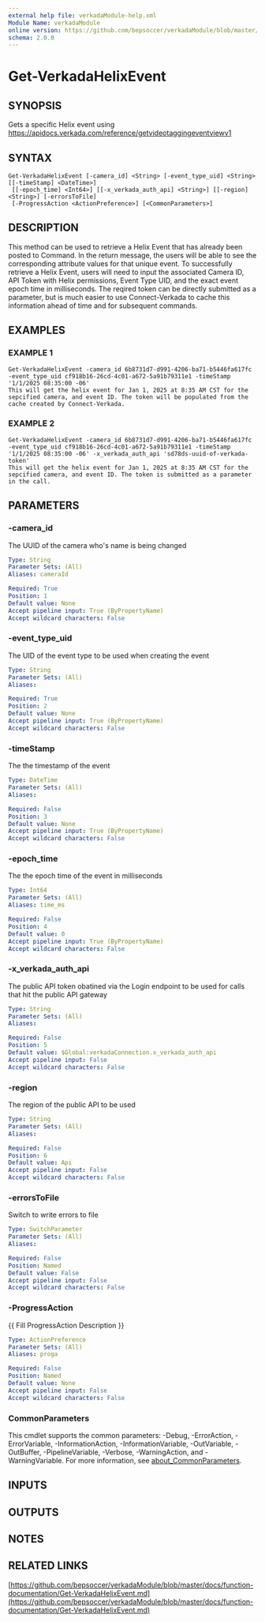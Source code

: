 ```yaml
---
external help file: verkadaModule-help.xml
Module Name: verkadaModule
online version: https://github.com/bepsoccer/verkadaModule/blob/master/docs/function-documentation/Get-VerkadaHelixEvent.md
schema: 2.0.0
---
```


# Get-VerkadaHelixEvent

## SYNOPSIS
Gets a specific Helix event using https://apidocs.verkada.com/reference/getvideotaggingeventviewv1

## SYNTAX

```
Get-VerkadaHelixEvent [-camera_id] <String> [-event_type_uid] <String> [[-timeStamp] <DateTime>]
 [[-epoch_time] <Int64>] [[-x_verkada_auth_api] <String>] [[-region] <String>] [-errorsToFile]
 [-ProgressAction <ActionPreference>] [<CommonParameters>]
```

## DESCRIPTION
This method can be used to retrieve a Helix Event that has already been posted to Command.
In the return message, the users will be able to see the corresponding attribute values for that unique event.
To successfully retrieve a Helix Event, users will need to input the associated Camera ID, API Token with Helix permissions, Event Type UID, and the exact event epoch time in milliseconds.
The reqired token can be directly submitted as a parameter, but is much easier to use Connect-Verkada to cache this information ahead of time and for subsequent commands.

## EXAMPLES

### EXAMPLE 1
```
Get-VerkadaHelixEvent -camera_id 6b8731d7-d991-4206-ba71-b5446fa617fc -event_type_uid cf918b16-26cd-4c01-a672-5a91b79311e1 -timeStamp '1/1/2025 08:35:00 -06'
This will get the helix event for Jan 1, 2025 at 8:35 AM CST for the sepcified camera, and event ID. The token will be populated from the cache created by Connect-Verkada.
```

### EXAMPLE 2
```
Get-VerkadaHelixEvent -camera_id 6b8731d7-d991-4206-ba71-b5446fa617fc -event_type_uid cf918b16-26cd-4c01-a672-5a91b79311e1 -timeStamp '1/1/2025 08:35:00 -06' -x_verkada_auth_api 'sd78ds-uuid-of-verkada-token'
This will get the helix event for Jan 1, 2025 at 8:35 AM CST for the sepcified camera, and event ID. The token is submitted as a parameter in the call.
```

## PARAMETERS

### -camera_id
The UUID of the camera who's name is being changed

```yaml
Type: String
Parameter Sets: (All)
Aliases: cameraId

Required: True
Position: 1
Default value: None
Accept pipeline input: True (ByPropertyName)
Accept wildcard characters: False
```

### -event_type_uid
The UID of the event type to be used when creating the event

```yaml
Type: String
Parameter Sets: (All)
Aliases:

Required: True
Position: 2
Default value: None
Accept pipeline input: True (ByPropertyName)
Accept wildcard characters: False
```

### -timeStamp
The the timestamp of the event

```yaml
Type: DateTime
Parameter Sets: (All)
Aliases:

Required: False
Position: 3
Default value: None
Accept pipeline input: True (ByPropertyName)
Accept wildcard characters: False
```

### -epoch_time
The the epoch time of the event in milliseconds

```yaml
Type: Int64
Parameter Sets: (All)
Aliases: time_ms

Required: False
Position: 4
Default value: 0
Accept pipeline input: True (ByPropertyName)
Accept wildcard characters: False
```

### -x_verkada_auth_api
The public API token obatined via the Login endpoint to be used for calls that hit the public API gateway

```yaml
Type: String
Parameter Sets: (All)
Aliases:

Required: False
Position: 5
Default value: $Global:verkadaConnection.x_verkada_auth_api
Accept pipeline input: False
Accept wildcard characters: False
```

### -region
The region of the public API to be used

```yaml
Type: String
Parameter Sets: (All)
Aliases:

Required: False
Position: 6
Default value: Api
Accept pipeline input: False
Accept wildcard characters: False
```

### -errorsToFile
Switch to write errors to file

```yaml
Type: SwitchParameter
Parameter Sets: (All)
Aliases:

Required: False
Position: Named
Default value: False
Accept pipeline input: False
Accept wildcard characters: False
```

### -ProgressAction
{{ Fill ProgressAction Description }}

```yaml
Type: ActionPreference
Parameter Sets: (All)
Aliases: proga

Required: False
Position: Named
Default value: None
Accept pipeline input: False
Accept wildcard characters: False
```

### CommonParameters
This cmdlet supports the common parameters: -Debug, -ErrorAction, -ErrorVariable, -InformationAction, -InformationVariable, -OutVariable, -OutBuffer, -PipelineVariable, -Verbose, -WarningAction, and -WarningVariable. For more information, see [about_CommonParameters](http://go.microsoft.com/fwlink/?LinkID=113216).

## INPUTS

## OUTPUTS

## NOTES

## RELATED LINKS

[https://github.com/bepsoccer/verkadaModule/blob/master/docs/function-documentation/Get-VerkadaHelixEvent.md](https://github.com/bepsoccer/verkadaModule/blob/master/docs/function-documentation/Get-VerkadaHelixEvent.md)

